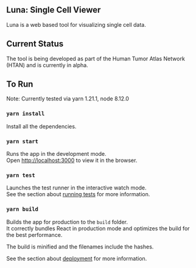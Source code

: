 ## Luna: Single Cell Viewer

Luna is a web based tool for visualizing single cell data.

## Current Status

The tool is being developed as part of the Human Tumor Atlas Network (HTAN) and is currently in alpha.  

## To Run

Note:  Currently tested via yarn 1.21.1, node 8.12.0

### `yarn install`

Install all the dependencies.

### `yarn start`

Runs the app in the development mode.<br />
Open [http://localhost:3000](http://localhost:3000) to view it in the browser.

### `yarn test`

Launches the test runner in the interactive watch mode.<br />
See the section about [running tests](https://facebook.github.io/create-react-app/docs/running-tests) for more information.

### `yarn build`

Builds the app for production to the `build` folder.<br />
It correctly bundles React in production mode and optimizes the build for the best performance.

The build is minified and the filenames include the hashes.<br />

See the section about [deployment](https://facebook.github.io/create-react-app/docs/deployment) for more information.

